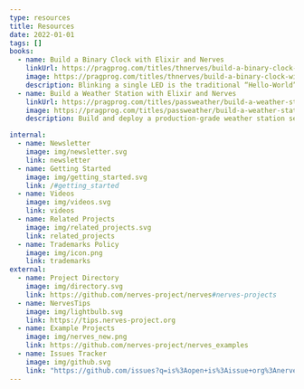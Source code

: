 ```yaml
---
type: resources
title: Resources
date: 2022-01-01
tags: []
books:
  - name: Build a Binary Clock with Elixir and Nerves
    linkUrl: https://pragprog.com/titles/thnerves/build-a-binary-clock-with-elixir-and-nerves/
    image: https://pragprog.com/titles/thnerves/build-a-binary-clock-with-elixir-and-nerves/thnerves-250.jpg
    description: Blinking a single LED is the traditional “Hello-World” of embedded systems. Building your own binary clock is the logical next step. It blinks groupings of LEDs based on the system time.
  - name: Build a Weather Station with Elixir and Nerves
    linkUrl: https://pragprog.com/titles/passweather/build-a-weather-station-with-elixir-and-nerves/
    image: https://pragprog.com/titles/passweather/build-a-weather-station-with-elixir-and-nerves/passweather-250.jpg
    description: Build and deploy a production-grade weather station sensor hub using Elixir and Nerves, all while leveraging the best practices established by the Nerves community for structuring and organizing Nerves applications.

internal:
  - name: Newsletter
    image: img/newsletter.svg
    link: newsletter
  - name: Getting Started
    image: img/getting_started.svg
    link: /#getting_started
  - name: Videos
    image: img/videos.svg
    link: videos
  - name: Related Projects
    image: img/related_projects.svg
    link: related_projects
  - name: Trademarks Policy
    image: img/icon.png
    link: trademarks
external:
  - name: Project Directory
    image: img/directory.svg
    link: https://github.com/nerves-project/nerves#nerves-projects
  - name: NervesTips
    image: img/lightbulb.svg
    link: https://tips.nerves-project.org
  - name: Example Projects
    image: img/nerves_new.png
    link: https://github.com/nerves-project/nerves_examples
  - name: Issues Tracker
    image: img/github.svg
    link: "https://github.com/issues?q=is%3Aopen+is%3Aissue+org%3Anerves-project+org%3Anerves-time+org%3Anerves-networking+archived%3Afalse+"
---
```

